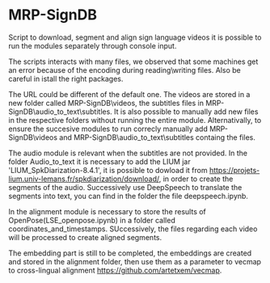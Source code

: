 # MRP-SignDB
Script to download, segment and align sign language videos
it is possible to run the modules separately through console input.

The scripts interacts with many files, we observed that some machines get an error because of the encoding during reading\writing files. Also be careful in istall the right packages.  

The URL could be different of the default one. The videos are stored in a new folder called MRP-SignDB\videos, the subtitles files in MRP-SignDB\audio_to_text\subtitles. It is also possible to manually add new files in the respective folders without running the entire module. Alternativally, to ensure the succesive modules to run correcly manually add MRP-SignDB\videos and MRP-SignDB\audio_to_text\subtitles containg the files.

The audio module is relevant when the subtitles are not provided.
In the folder Audio_to_text it is necessary to add the LIUM jar 'LIUM_SpkDiarization-8.4.1', it is possible to dowload it from https://projets-lium.univ-lemans.fr/spkdiarization/download/, in order to create the segments of the audio. Successively use DeepSpeech to translate the segments into text, you can find in the folder the file deepspeech.ipynb.

In the alignment module is necessary to store the results of OpenPose(LSE_openpose.ipynb) in a folder called coordinates_and_timestamps. SUccessively, the files regarding each video will be processed to create aligned segments.

The embedding part is still to be completed, the embeddings are created and stored in the alignment folder, then use them as a parameter to vecmap to cross-lingual alignment https://github.com/artetxem/vecmap.
 

